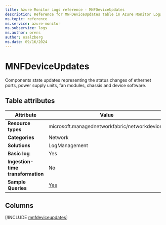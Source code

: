 ```yaml
---
title: Azure Monitor Logs reference - MNFDeviceUpdates
description: Reference for MNFDeviceUpdates table in Azure Monitor Logs.
ms.topic: reference
ms.service: azure-monitor
ms.subservice: logs
ms.author: orens
author: osalzberg
ms.date: 09/16/2024
---
```


# MNFDeviceUpdates

Components state updates representing the status changes of ethernet ports, power supply units, fan modules, chassis and device software.


## Table attributes

|Attribute|Value|
|---|---|
|**Resource types**|microsoft.managednetworkfabric/networkdevices|
|**Categories**|Network|
|**Solutions**| LogManagement|
|**Basic log**|Yes|
|**Ingestion-time transformation**|No|
|**Sample Queries**|[Yes](/azure/azure-monitor/reference/queries/mnfdeviceupdates)|



## Columns
  
[!INCLUDE [mnfdeviceupdates](~/reusable-content/ce-skilling/azure/includes/azure-monitor/reference/tables/mnfdeviceupdates-include.md)]
